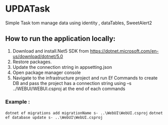 # UPDATask
 Simple Task tom manage data using identity , dataTables, SweetAlert2
## How to run the application locally:
1.	Download and install.Net5 SDK from  https://dotnet.microsoft.com/en-us/download/dotnet/5.0
2.	Restore packages.
3.	Update the connection string in appsetting.json 
4.	Open package manager console 
5.	Navigate to the infrastructure project and run Ef Commands to create DB and pass the project has a connection string using –s ../WEBUI/WEBUI.csproj at the end of each commands 
### Example :
`dotnet ef migrations add migrationName s- ..\WebUI\WebUI.csproj` 
`dotnet ef database update s- ..\WebUI\WebUI.csproj`
